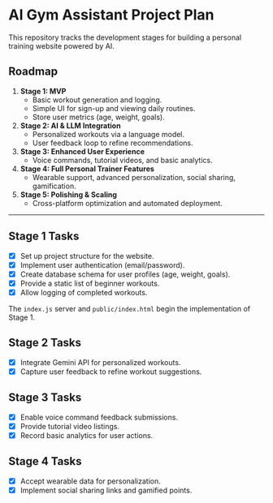 # AI Gym Assistant Project Plan

This repository tracks the development stages for building a personal training website powered by AI.

## Roadmap

1. **Stage 1: MVP**
   - Basic workout generation and logging.
   - Simple UI for sign-up and viewing daily routines.
   - Store user metrics (age, weight, goals).
2. **Stage 2: AI & LLM Integration**
   - Personalized workouts via a language model.
   - User feedback loop to refine recommendations.
3. **Stage 3: Enhanced User Experience**
   - Voice commands, tutorial videos, and basic analytics.
4. **Stage 4: Full Personal Trainer Features**
   - Wearable support, advanced personalization, social sharing, gamification.
5. **Stage 5: Polishing & Scaling**
   - Cross-platform optimization and automated deployment.

---

## Stage 1 Tasks

- [x] Set up project structure for the website.
- [x] Implement user authentication (email/password).
- [x] Create database schema for user profiles (age, weight, goals).
- [x] Provide a static list of beginner workouts.
- [x] Allow logging of completed workouts.

The `index.js` server and `public/index.html` begin the implementation of Stage 1.

## Stage 2 Tasks

- [x] Integrate Gemini API for personalized workouts.
- [x] Capture user feedback to refine workout suggestions.

## Stage 3 Tasks

- [x] Enable voice command feedback submissions.
- [x] Provide tutorial video listings.
- [x] Record basic analytics for user actions.

## Stage 4 Tasks

- [x] Accept wearable data for personalization.
- [x] Implement social sharing links and gamified points.
